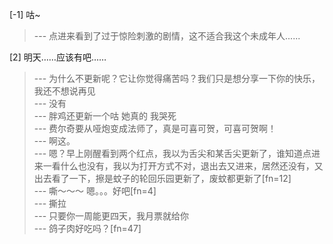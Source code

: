 
[-1] 咕~
>--- 点进来看到了过于惊险刺激的剧情，这不适合我这个未成年人......<br>

[2] 明天……应该有吧……
>--- 为什么不更新呢？它让你觉得痛苦吗？我们只是想分享一下你的快乐，我还不想说再见<br>
>--- 没有<br>
>--- 胖鸡还更新一个咕  她真的  我哭死<br>
>--- 费尔奇要从哑炮变成法师了，真是可喜可贺，可喜可贺啊！<br>
>--- 啊这。<br>
>--- 嗯？早上刚醒看到两个红点，我以为舌尖和某舌尖更新了，谁知道点进来一看什么也没有，我以为打开方式不对，退出去又进来，居然还没有，又出去看了一下，擦是蚊子的轮回乐园更新了，废蚊都更新了[fn=12]<br>
>--- 嘶～～～  嗯。。。好吧[fn=4]<br>
>--- 撕拉<br>
>--- 只要你一周能更四天，我月票就给你<br>
>--- 鸽子肉好吃吗？[fn=47]<br>
